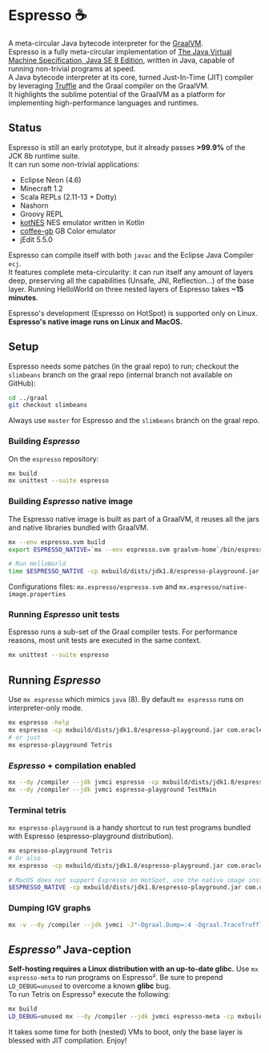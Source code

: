 # Espresso :coffee:
A meta-circular Java bytecode interpreter for the [GraalVM](https://github.com/oracle/graal).  
Espresso is a fully meta-circular implementation of [The Java Virtual Machine Specification, Java SE 8 Edition](https://docs.oracle.com/javase/specs/jvms/se8/html/index.html), written in Java, capable of running non-trivial programs at speed.  
A Java bytecode interpreter at its core, turned Just-In-Time (JIT) compiler by leveraging [Truffle](https://github.com/oracle/graal/tree/master/truffle) and the Graal compiler on the GraalVM.  
It highlights the sublime potential of the GraalVM as a platform for implementing high-performance languages and runtimes.

## Status
Espresso is still an early prototype, but it already passes **>99.9%** of the JCK 8b runtime suite.  
It can run some non-trivial applications:
  - Eclipse Neon (4.6)
  - Minecraft 1.2
  - Scala REPLs (2.11-13 + Dotty)
  - Nashorn
  - Groovy REPL
  - [kotNES](https://github.com/suchaHassle/kotNES) NES emulator written in Kotlin
  - [coffee-gb](https://github.com/trekawek/coffee-gb) GB Color emulator
  - jEdit 5.5.0

Espresso can compile itself with both `javac` and the Eclipse Java Compiler `ecj`.  
It features complete meta-circularity: it can run itself any amount of layers deep, preserving all the capabilities (Unsafe, JNI, Reflection...) of the base layer. Running HelloWorld on three nested layers of Espresso takes **~15 minutes**.  

Espresso's development (Espresso on HotSpot) is supported only on Linux.  
**Espresso's native image runs on Linux and MacOS.**

## Setup
Espresso needs some patches (in the graal repo) to run; checkout the `slimbeans` branch on the graal repo (internal branch not available on GitHub):
```bash
cd ../graal
git checkout slimbeans
```
Always use `master` for Espresso and the `slimbeans` branch on the graal repo.

### Building _Espresso_
On the `espresso` repository:
```bash
mx build
mx unittest --suite espresso
```

### Building _Espresso_ native image
The Espresso native image is built as part of a GraalVM, it reuses all the jars and native libraries bundled with GraalVM. 
```bash
mx --env espresso.svm build
export ESPRESSO_NATIVE=`mx --env espresso.svm graalvm-home`/bin/espresso

# Run HelloWorld
time $ESPRESSO_NATIVE -cp mxbuild/dists/jdk1.8/espresso-playground.jar com.oracle.truffle.espresso.playground.HelloWorld
```
Configurations files: `mx.espresso/espresso.svm` and `mx.espresso/native-image.properties`

### Running _Espresso_ unit tests
Espresso runs a sub-set of the Graal compiler tests. For performance reasons, most unit tests are executed in the same context.
```bash
mx unittest --suite espresso
```

## Running _Espresso_
Use `mx espresso` which mimics `java` (8). By default `mx espresso` runs on interpreter-only mode.
```bash
mx espresso -help
mx espresso -cp mxbuild/dists/jdk1.8/espresso-playground.jar com.oracle.truffle.espresso.playground.HelloWorld
# or just
mx espresso-playground Tetris
```

### _Espresso_ + compilation enabled
```bash
mx --dy /compiler --jdk jvmci espresso -cp mxbuild/dists/jdk1.8/espresso-playground.jar com.oracle.truffle.espresso.playground.Tetris
mx --dy /compiler --jdk jvmci espresso-playground TestMain
```

### Terminal tetris
`mx espresso-playground` is a handy shortcut to run test programs bundled with Espresso (espresso-playground distribution).
```bash
mx espresso-playground Tetris
# Or also
mx espresso -cp mxbuild/dists/jdk1.8/espresso-playground.jar com.oracle.truffle.espresso.playground.Tetris

# MacOS does not support Espresso on HotSpot, use the native image instead.
$ESPRESSO_NATIVE -cp mxbuild/dists/jdk1.8/espresso-playground.jar com.oracle.truffle.espresso.playground.Tetris
```

### Dumping IGV graphs
```bash
mx -v --dy /compiler --jdk jvmci -J"-Dgraal.Dump=:4 -Dgraal.TraceTruffleCompilation=true -Dgraal.TruffleBackgroundCompilation=false" espresso -cp  mxbuild/dists/jdk1.8/espresso-playground.jar com.oracle.truffle.espresso.playground.TestMain
```


## _Espressoⁿ_ Java-ception
**Self-hosting requires a Linux distribution with an up-to-date glibc.**
Use `mx espresso-meta` to run programs on Espresso². Be sure to prepend `LD_DEBUG=unused` to overcome a known **glibc** bug.  
To run Tetris on Espresso² execute the following:
```bash
mx build
LD_DEBUG=unused mx --dy /compiler --jdk jvmci espresso-meta -cp mxbuild/dists/jdk1.8/espresso-playground.jar com.oracle.truffle.espresso.playground.Tetris
```
It takes some time for both (nested) VMs to boot, only the base layer is blessed with JIT compilation. Enjoy!
